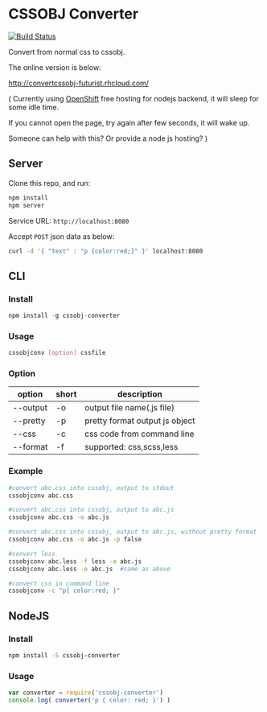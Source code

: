 # CSSOBJ Converter

[![Build Status](https://travis-ci.org/cssobj/cssobj-converter.svg?branch=master)](https://travis-ci.org/cssobj/cssobj-converter)

Convert from normal css to cssobj.

The online version is below:

http://convertcssobj-futurist.rhcloud.com/

( Currently using [OpenShift](https://www.openshift.com/) free hosting for nodejs backend, it will sleep for some idle time.

If you cannot open the page, try again after few seconds, it will wake up.

Someone can help with this? Or provide a node js hosting? )

## Server

Clone this repo, and run:

``` bash
npm install
npm server
```

Service URL: `http://localhost:8080`

Accept `POST` json data as below:

``` bash
curl -d '{ "text" : "p {color:red;}" }' localhost:8080
```

## CLI

### Install

``` javascript
npm install -g cssobj-converter
```

### Usage

``` bash
cssobjconv [option] cssfile
```

### Option

option | short | description
---|---|---
--output | -o | output file name(.js file)
--pretty | -p | pretty format output js object
--css | -c | css code from command line
--format | -f | supported: css,scss,less

### Example

``` bash
#convert abc.css into cssobj, output to stdout
cssobjconv abc.css

#convert abc.css into cssobj, output to abc.js
cssobjconv abc.css -o abc.js

#convert abc.css into cssobj, output to abc.js, without pretty format
cssobjconv abc.css -o abc.js -p false

#convert less
cssobjconv abc.less -f less -o abc.js
cssobjconv abc.less -o abc.js  #same as above

#convert css in command line
cssobjconv -c "p{ color:red; }"

```


## NodeJS

### Install

``` bash
npm install -S cssobj-converter
```

### Usage

``` javascript
var converter = require('cssobj-converter')
console.log( converter('p { color: red; }') )
```

